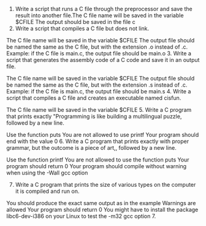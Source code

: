 1. Write a script that runs a C file through the preprocessor and save the result into another file.The C file name will be saved in the variable $CFILE
The output should be saved in the file c
2. Write a script that compiles a C file but does not link.

The C file name will be saved in the variable $CFILE
The output file should be named the same as the C file, but with the extension .o instead of .c.
Example: if the C file is main.c, the output file should be main.o
3. Write a script that generates the assembly code of a C code and save it in an output file.

The C file name will be saved in the variable $CFILE
The output file should be named the same as the C file, but with the extension .s instead of .c.
Example: if the C file is main.c, the output file should be main.s
4. Write a script that compiles a C file and creates an executable named cisfun.

The C file name will be saved in the variable $CFILE
5. Write a C program that prints exactly "Programming is like building a multilingual puzzle, followed by a new line.

Use the function puts
You are not allowed to use printf
Your program should end with the value 0
6. Write a C program that prints exactly with proper grammar, but the outcome is a piece of art,, followed by a new line.

Use the function printf
You are not allowed to use the function puts
Your program should return 0
Your program should compile without warning when using the -Wall gcc option

7. Write a C program that prints the size of various types on the computer it is compiled and run on.

You should produce the exact same output as in the example
Warnings are allowed
Your program should return 0
You might have to install the package libc6-dev-i386 on your Linux to test the -m32 gcc option
7. 
